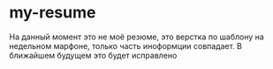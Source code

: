 # my-resume
На данный момент это не моё резюме, это верстка по шаблону на недельном марфоне, только часть иноформции совпадает. В ближайшем будущем это будет исправлено
